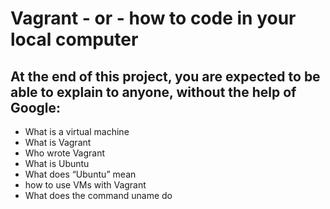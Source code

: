 # Vagrant - or - how to code in your local computer
## At the end of this project, you are expected to be able to explain to anyone, without the help of Google:
* What is a virtual machine
* What is Vagrant
* Who wrote Vagrant
* What is Ubuntu
* What does “Ubuntu” mean
* how to use VMs with Vagrant
* What does the command uname do
